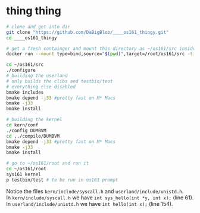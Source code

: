 # thing thing

```sh
# clone and get into dir
git clone "https://github.com/DaBigBlob/____os161_thingy.git"
cd ____os161_thingy

# get a fresh containger and mount this directory as ~/os161/src inside container
docker run --mount type=bind,source="$(pwd)",target=/root/os161/src -ti --platform linux/amd64 eribeirofit/cse4001:latest

cd ~/os161/src
./configure
# building the userland
# only builds the clibs and testbin/test
# everything else disabled
bmake includes
bmake depend -j33 #pretty fast on M* Macs
bmake -j33
bmake install

# building the kernel
cd kern/conf
./config DUMBVM
cd ../compile/DUMBVM
bmake depend -j33 #pretty fast on M* Macs
bmake -j33
bmake install

# go to ~/os161/root and run it
cd ~/os161/root
sys161 kernel
p testbin/test # to be run in os161 prompt
```

Notice the files `kern/include/syscall.h` and `userland/include/unistd.h`.  
In `kern/include/syscall.h` we have `int sys_hello(int *y, int x);` (line 61).  
In `userland/include/unistd.h` we have `int hello(int x);` (line 154).  



